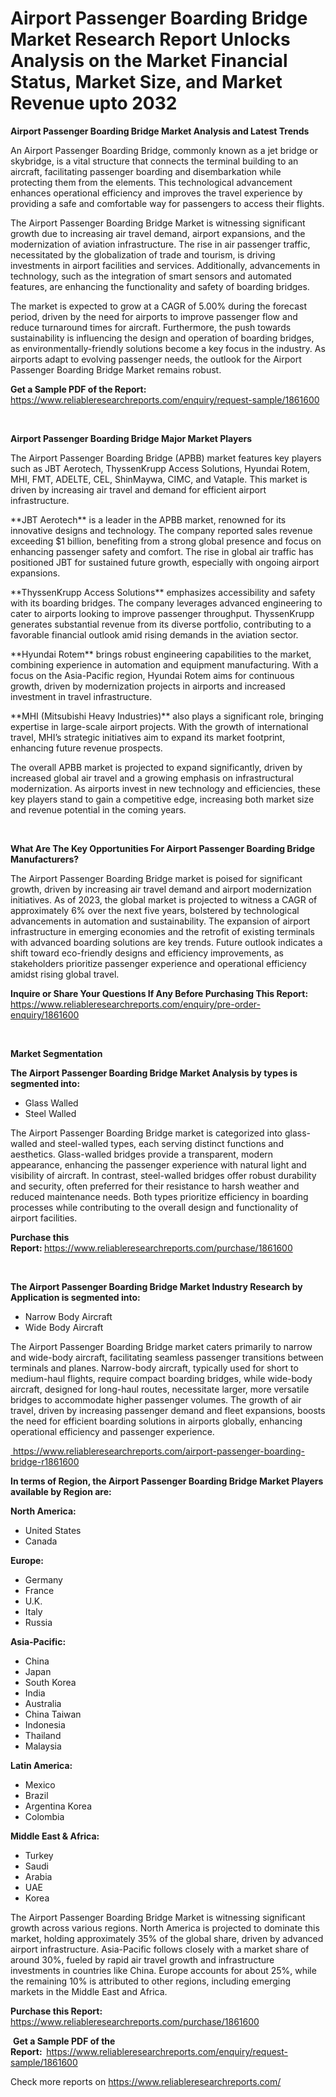 <p><h1>Airport Passenger Boarding Bridge Market Research Report Unlocks Analysis on the Market Financial Status, Market Size, and Market Revenue upto 2032</h1></p><p><strong>Airport Passenger Boarding Bridge Market Analysis and Latest Trends</strong></p>
<p><p>An Airport Passenger Boarding Bridge, commonly known as a jet bridge or skybridge, is a vital structure that connects the terminal building to an aircraft, facilitating passenger boarding and disembarkation while protecting them from the elements. This technological advancement enhances operational efficiency and improves the travel experience by providing a safe and comfortable way for passengers to access their flights.</p><p>The Airport Passenger Boarding Bridge Market is witnessing significant growth due to increasing air travel demand, airport expansions, and the modernization of aviation infrastructure. The rise in air passenger traffic, necessitated by the globalization of trade and tourism, is driving investments in airport facilities and services. Additionally, advancements in technology, such as the integration of smart sensors and automated features, are enhancing the functionality and safety of boarding bridges.</p><p>The market is expected to grow at a CAGR of 5.00% during the forecast period, driven by the need for airports to improve passenger flow and reduce turnaround times for aircraft. Furthermore, the push towards sustainability is influencing the design and operation of boarding bridges, as environmentally-friendly solutions become a key focus in the industry. As airports adapt to evolving passenger needs, the outlook for the Airport Passenger Boarding Bridge Market remains robust.</p></p>
<p><strong>Get a Sample PDF of the Report:&nbsp;</strong> <a href="https://www.reliableresearchreports.com/enquiry/request-sample/1861600?utm_campaign=2413&utm_medium=2&utm_source=Github&utm_content=ia&utm_term=16022025&utm_id=airport-passenger-boarding-bridge">https://www.reliableresearchreports.com/enquiry/request-sample/1861600</a></p>
<p>&nbsp;</p>
<p><strong>Airport Passenger Boarding Bridge Major Market Players</strong></p>
<p><p>The Airport Passenger Boarding Bridge (APBB) market features key players such as JBT Aerotech, ThyssenKrupp Access Solutions, Hyundai Rotem, MHI, FMT, ADELTE, CEL, ShinMaywa, CIMC, and Vataple. This market is driven by increasing air travel and demand for efficient airport infrastructure.</p><p>**JBT Aerotech** is a leader in the APBB market, renowned for its innovative designs and technology. The company reported sales revenue exceeding $1 billion, benefiting from a strong global presence and focus on enhancing passenger safety and comfort. The rise in global air traffic has positioned JBT for sustained future growth, especially with ongoing airport expansions.</p><p>**ThyssenKrupp Access Solutions** emphasizes accessibility and safety with its boarding bridges. The company leverages advanced engineering to cater to airports looking to improve passenger throughput. ThyssenKrupp generates substantial revenue from its diverse portfolio, contributing to a favorable financial outlook amid rising demands in the aviation sector.</p><p>**Hyundai Rotem** brings robust engineering capabilities to the market, combining experience in automation and equipment manufacturing. With a focus on the Asia-Pacific region, Hyundai Rotem aims for continuous growth, driven by modernization projects in airports and increased investment in travel infrastructure.</p><p>**MHI (Mitsubishi Heavy Industries)** also plays a significant role, bringing expertise in large-scale airport projects. With the growth of international travel, MHI’s strategic initiatives aim to expand its market footprint, enhancing future revenue prospects.</p><p>The overall APBB market is projected to expand significantly, driven by increased global air travel and a growing emphasis on infrastructural modernization. As airports invest in new technology and efficiencies, these key players stand to gain a competitive edge, increasing both market size and revenue potential in the coming years.</p></p>
<p>&nbsp;</p>
<p><strong>What Are The Key Opportunities For Airport Passenger Boarding Bridge Manufacturers?</strong></p>
<p><p>The Airport Passenger Boarding Bridge market is poised for significant growth, driven by increasing air travel demand and airport modernization initiatives. As of 2023, the global market is projected to witness a CAGR of approximately 6% over the next five years, bolstered by technological advancements in automation and sustainability. The expansion of airport infrastructure in emerging economies and the retrofit of existing terminals with advanced boarding solutions are key trends. Future outlook indicates a shift toward eco-friendly designs and efficiency improvements, as stakeholders prioritize passenger experience and operational efficiency amidst rising global travel.</p></p>
<p><strong>Inquire or Share Your Questions If Any Before Purchasing This Report:</strong> <a href="https://www.reliableresearchreports.com/enquiry/pre-order-enquiry/1861600?utm_campaign=2413&utm_medium=2&utm_source=Github&utm_content=ia&utm_term=16022025&utm_id=airport-passenger-boarding-bridge">https://www.reliableresearchreports.com/enquiry/pre-order-enquiry/1861600</a></p>
<p>&nbsp;</p>
<p><strong>Market Segmentation</strong></p>
<p><strong>The Airport Passenger Boarding Bridge Market Analysis by types is segmented into:</strong></p>
<p><ul><li>Glass Walled</li><li>Steel Walled</li></ul></p>
<p><p>The Airport Passenger Boarding Bridge market is categorized into glass-walled and steel-walled types, each serving distinct functions and aesthetics. Glass-walled bridges provide a transparent, modern appearance, enhancing the passenger experience with natural light and visibility of aircraft. In contrast, steel-walled bridges offer robust durability and security, often preferred for their resistance to harsh weather and reduced maintenance needs. Both types prioritize efficiency in boarding processes while contributing to the overall design and functionality of airport facilities.</p></p>
<p><strong>Purchase this Report:&nbsp;</strong><a href="https://www.reliableresearchreports.com/purchase/1861600?utm_campaign=2413&utm_medium=2&utm_source=Github&utm_content=ia&utm_term=16022025&utm_id=airport-passenger-boarding-bridge">https://www.reliableresearchreports.com/purchase/1861600</a></p>
<p>&nbsp;</p>
<p><strong>The Airport Passenger Boarding Bridge Market Industry Research by Application is segmented into:</strong></p>
<p><ul><li>Narrow Body Aircraft</li><li>Wide Body Aircraft</li></ul></p>
<p><p>The Airport Passenger Boarding Bridge market caters primarily to narrow and wide-body aircraft, facilitating seamless passenger transitions between terminals and planes. Narrow-body aircraft, typically used for short to medium-haul flights, require compact boarding bridges, while wide-body aircraft, designed for long-haul routes, necessitate larger, more versatile bridges to accommodate higher passenger volumes. The growth of air travel, driven by increasing passenger demand and fleet expansions, boosts the need for efficient boarding solutions in airports globally, enhancing operational efficiency and passenger experience.</p></p>
<p><a href="https://www.reliableresearchreports.com/airport-passenger-boarding-bridge-r1861600?utm_campaign=2413&utm_medium=2&utm_source=Github&utm_content=ia&utm_term=16022025&utm_id=airport-passenger-boarding-bridge">&nbsp;https://www.reliableresearchreports.com/airport-passenger-boarding-bridge-r1861600</a></p>
<p><strong>In terms of Region, the Airport Passenger Boarding Bridge Market Players available by Region are:</strong></p>
<p>
    <p> <strong> North America: </strong>
        <ul>
            <li>United States</li>
            <li>Canada</li>
        </ul>
        </p> 
    <p> <strong> Europe: </strong>
        <ul>
            <li>Germany</li>
            <li>France</li>
            <li>U.K.</li>
            <li>Italy</li>
            <li>Russia</li>
        </ul>
        </p> 
    <p> <strong> Asia-Pacific: </strong>
        <ul>
            <li>China</li>
            <li>Japan</li>
            <li>South Korea</li>
            <li>India</li>
            <li>Australia</li>
            <li>China Taiwan</li>
            <li>Indonesia</li>
            <li>Thailand</li>
            <li>Malaysia</li>
        </ul>
        </p> 
    <p> <strong> Latin America: </strong>
        <ul>
            <li>Mexico</li>
            <li>Brazil</li>
            <li>Argentina Korea</li>
            <li>Colombia</li>
        </ul>
        </p> 
    <p> <strong> Middle East & Africa: </strong>
        <ul>
            <li>Turkey</li>
            <li>Saudi</li>
            <li>Arabia</li>
            <li>UAE</li>
            <li>Korea</li>
        </ul>
    </p>
    </p>
<p><p>The Airport Passenger Boarding Bridge Market is witnessing significant growth across various regions. North America is projected to dominate this market, holding approximately 35% of the global share, driven by advanced airport infrastructure. Asia-Pacific follows closely with a market share of around 30%, fueled by rapid air travel growth and infrastructure investments in countries like China. Europe accounts for about 25%, while the remaining 10% is attributed to other regions, including emerging markets in the Middle East and Africa.</p></p>
<p><strong>Purchase this Report: </strong><a href="https://www.reliableresearchreports.com/purchase/1861600?utm_campaign=2413&utm_medium=2&utm_source=Github&utm_content=ia&utm_term=16022025&utm_id=airport-passenger-boarding-bridge">https://www.reliableresearchreports.com/purchase/1861600</a></p>
<p>&nbsp;<strong>Get a Sample PDF of the Report:&nbsp;&nbsp;</strong><a href="https://www.reliableresearchreports.com/enquiry/request-sample/1861600?utm_campaign=2413&utm_medium=2&utm_source=Github&utm_content=ia&utm_term=16022025&utm_id=airport-passenger-boarding-bridge">https://www.reliableresearchreports.com/enquiry/request-sample/1861600</a></p>
<p><strong></strong></p>
<p>Check more reports on <a href="https://www.reliableresearchreports.com/?utm_campaign=2413&utm_medium=2&utm_source=Github&utm_content=ia&utm_term=16022025&utm_id=airport-passenger-boarding-bridge">https://www.reliableresearchreports.com/</a></p>